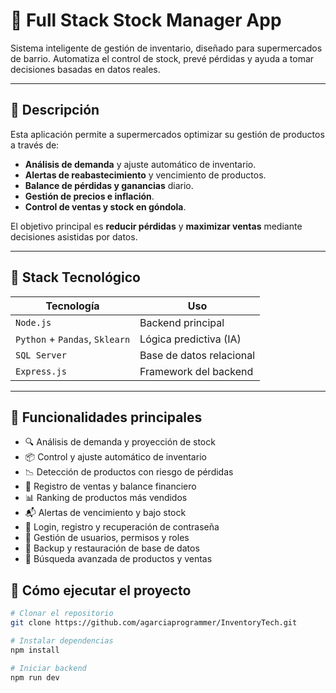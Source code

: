 # 🧠 Full Stack Stock Manager App

Sistema inteligente de gestión de inventario, diseñado para supermercados de barrio. Automatiza el control de stock, prevé pérdidas y ayuda a tomar decisiones basadas en datos reales.

---

## 🧾 Descripción

Esta aplicación permite a supermercados optimizar su gestión de productos a través de:
- **Análisis de demanda** y ajuste automático de inventario.
- **Alertas de reabastecimiento** y vencimiento de productos.
- **Balance de pérdidas y ganancias** diario.
- **Gestión de precios e inflación**.
- **Control de ventas y stock en góndola**.

El objetivo principal es **reducir pérdidas** y **maximizar ventas** mediante decisiones asistidas por datos.

---

## 🧩 Stack Tecnológico

| Tecnología     | Uso                                   |
|----------------|-------------------------------------  |
| `Node.js`      | Backend principal                     |
| `Python` + `Pandas`, `Sklearn` | Lógica predictiva (IA)|
| `SQL Server`   | Base de datos relacional              |
| `Express.js`   | Framework del backend                 |

---

## 🧪 Funcionalidades principales

- 🔍 Análisis de demanda y proyección de stock
- 📦 Control y ajuste automático de inventario
- 📉 Detección de productos con riesgo de pérdidas
- 🧾 Registro de ventas y balance financiero
- 📊 Ranking de productos más vendidos
- 📬 Alertas de vencimiento y bajo stock
- 🔐 Login, registro y recuperación de contraseña
- 👥 Gestión de usuarios, permisos y roles
- 📁 Backup y restauración de base de datos
- 🔎 Búsqueda avanzada de productos y ventas

## 🚀 Cómo ejecutar el proyecto

```bash
# Clonar el repositorio
git clone https://github.com/agarciaprogrammer/InventoryTech.git

# Instalar dependencias
npm install

# Iniciar backend
npm run dev
